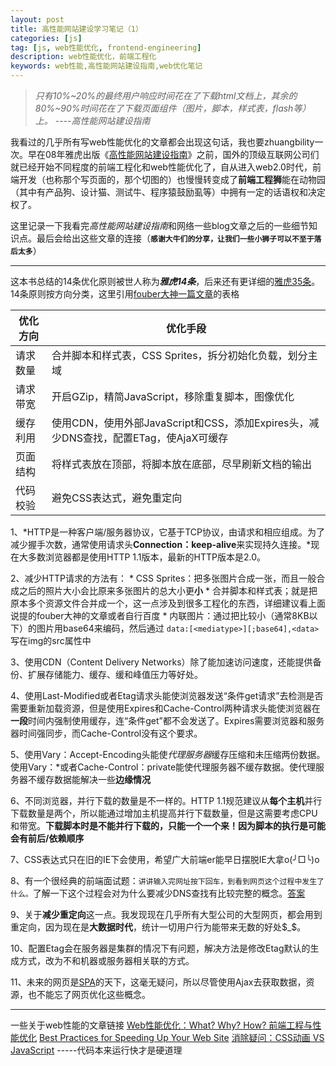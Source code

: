 ```yaml
---
layout: post
title: 高性能网站建设学习笔记（1）
categories: [js]
tag: [js, web性能优化, frontend-engineering]
description: web性能优化，前端工程化
keywords: web性能,高性能网站建设指南,web优化笔记
---
```



> *只有10%~20%的最终用户响应时间花在了下载html文档上，其余的80%~90%时间花在了下载页面组件（图片，脚本，样式表，flash等）上。*
                                                                    ----*高性能网站建设指南*

我看过的几乎所有写web性能优化的文章都会出现这句话，我也要zhuangbility一次。早在08年雅虎出版《[高性能网站建设指南][1]》之前，国外的顶级互联网公司们就已经开始不同程度的前端工程化和web性能优化了，自从进入web2.0时代，前端开发（也称那个写页面的，那个切图的）也慢慢转变成了**前端工程狮**能在动物园（其中有产品狗、设计猫、测试牛、程序猿鼓励虱等）中拥有一定的话语权和决定权了。

这里记录一下我看完*高性能网站建设指南*和网络一些blog文章之后的一些细节知识点。最后会给出这些文章的连接（**`感谢大牛们的分享，让我们一些小狮子可以不至于落后太多`**）

------------------------------

这本书总结的14条优化原则被世人称为***雅虎14条***，后来还有更详细的[雅虎35条][2]。14条原则按方向分类，这里引用[fouber大神一篇文章][3]的表格

<table class="table">
   <thead>
      <tr>
         <th>优化方向</th>
         <th>优化手段</th>
      </tr>
   </thead>
   <tbody>
      <tr>
         <td>请求数量</td>
         <td>合并脚本和样式表，CSS Sprites，拆分初始化负载，划分主域</td>
      </tr>
      <tr>
         <td>请求带宽</td>
         <td>开启GZip，精简JavaScript，移除重复脚本，图像优化</td>
      </tr>
      <tr>
         <td>缓存利用</td>
         <td>使用CDN，使用外部JavaScript和CSS，添加Expires头，减少DNS查找，配置ETag，使AjaX可缓存</td>
      </tr>
      <tr>
         <td>页面结构</td>
         <td>将样式表放在顶部，将脚本放在底部，尽早刷新文档的输出</td>
      </tr>
      <tr>
         <td>代码校验</td>
         <td>避免CSS表达式，避免重定向</td>
      </tr>
   </tbody>
</table>

1、*HTTP是一种客户端/服务器协议，它基于TCP协议，由请求和相应组成。为了减少握手次数，通常使用请求头**Connection：keep-alive**来实现持久连接。*现在大多数浏览器都是使用HTTP 1.1版本，最新的HTTP版本是2.0。

2、减少HTTP请求的方法有：
    * CSS Sprites：把多张图片合成一张，而且一般合成之后的照片大小会比原来多张图片的总大小更**小**
    * 合并脚本和样式表；就是把原本多个资源文件合并成一个，这一点涉及到很多工程化的东西，详细建议看上面说提的fouber大神的文章或者自行百度
    * 内联图片：通过把比较小（通常8KB以下）的图片用base64来编码，然后通过 ``data:[<mediatype>][;base64],<data>`` 写在img的src属性中

3、使用CDN（Content Delivery Networks）除了能加速访问速度，还能提供备份、扩展存储能力、缓存、缓和峰值压力等好处。

4、使用Last-Modified或者Etag请求头能使浏览器发送“条件get请求”去检测是否需要重新加载资源，但是使用Expires和Cache-Control两种请求头能使浏览器在**一段**时间内强制使用缓存，连“条件get”都不会发送了。Expires需要浏览器和服务器时间强同步，而Cache-Control没有这个要求。

5、使用Vary：Accept-Encoding头能使*代理服务器*缓存压缩和未压缩两份数据。使用Vary：*或者Cache-Control：private能使代理服务器不缓存数据。使代理服务器不缓存数据能解决一些**边缘情况**

6、不同浏览器，并行下载的数量是不一样的。HTTP 1.1规范建议从**每个主机**并行下载数量是两个，所以能通过增加主机提高并行下载数量，但是这需要考虑CPU和带宽。**下载脚本时是不能并行下载的，只能一个一个来！因为脚本的执行是可能会有前后/依赖顺序**

7、CSS表达式只在旧的IE下会使用，希望广大前端er能早日摆脱IE大拿o(╯□╰)o

8、有一个很经典的前端面试题：``讲讲输入完网址按下回车，到看到网页这个过程中发生了什么。``了解一下这个过程会对为什么要减少DNS查找有比较完整的概念。[答案][4]

9、关于**减少重定向**这一点。我发现现在几乎所有大型公司的大型网页，都会用到重定向，因为现在是**大数据时代**，统计一切用户行为能带来无数的好处$_$。

10、配置Etag会在服务器是集群的情况下有问题，解决方法是修改Etag默认的生成方式，改为不和机器或服务器相关联的方式。

11、未来的网页是[SPA][5]的天下，这毫无疑问，所以尽管使用Ajax去获取数据，资源，也不能忘了网页优化这些概念。

-----------------------------

一些关于web性能的文章链接
[Web性能优化：What? Why? How? ](http://www.cnblogs.com/dojo-lzz/p/4591446.html)
[前端工程与性能优化](https://github.com/fouber/blog/issues/3)
[Best Practices for Speeding Up Your Web Site](https://developer.yahoo.com/performance/rules.html)
[消除疑问：CSS动画 VS JavaScript](https://github.com/classicemi/blog/issues/3) -----代码本来运行快才是硬道理


[1]: http://book.douban.com/subject/3132277/
[2]: https://developer.yahoo.com/performance/rules.html
[3]: https://github.com/fouber/blog/issues/3
[4]: http://www.cnblogs.com/dojo-lzz/p/3983335.html
[5]: http://baike.baidu.com/item/SPA/17536313#viewPageContent